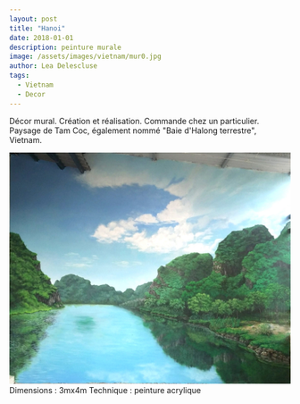 ```yaml
---
layout: post
title: "Hanoi"
date: 2018-01-01
description: peinture murale
image: /assets/images/vietnam/mur0.jpg
author: Lea Delescluse
tags:
  - Vietnam
  - Decor
---
```

Décor mural. Création et réalisation.
Commande chez un particulier.
Paysage de Tam Coc, également nommé "Baie d'Halong terrestre", Vietnam.

![Placeholder](/assets/images/vietnam/mur1.jpg)
Dimensions : 3mx4m
Technique : peinture acrylique
